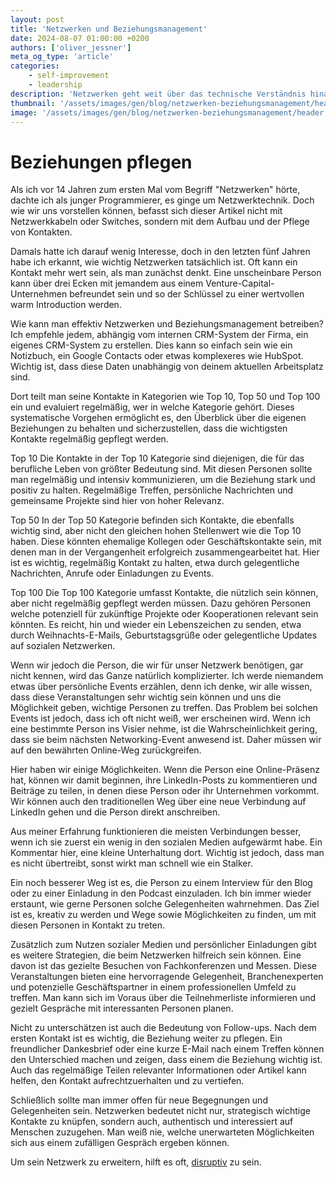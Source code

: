 ```yaml
---
layout: post
title: 'Netzwerken und Beziehungsmanagement'
date: 2024-08-07 01:00:00 +0200
authors: ['oliver_jessner']
meta_og_type: 'article'
categories:
    - self-improvement
    - leadership
description: 'Netzwerken geht weit über das technische Verständnis hinaus und kann entscheidend für berufliche Erfolge sein. Dieser Artikel zeigt, wie man Beziehungen systematisch pflegt.'
thumbnail: '/assets/images/gen/blog/netzwerken-beziehungsmanagement/header_thumbnail.webp'
image: '/assets/images/gen/blog/netzwerken-beziehungsmanagement/header.webp'
---
```


# Beziehungen pflegen

Als ich vor 14 Jahren zum ersten Mal vom Begriff "Netzwerken" hörte, dachte ich als junger Programmierer, es ginge um Netzwerktechnik. Doch wie wir uns vorstellen können, befasst sich dieser Artikel nicht mit Netzwerkkabeln oder Switches, sondern mit dem Aufbau und der Pflege von Kontakten.

Damals hatte ich darauf wenig Interesse, doch in den letzten fünf Jahren habe ich erkannt, wie wichtig Netzwerken tatsächlich ist. Oft kann ein Kontakt mehr wert sein, als man zunächst denkt. Eine unscheinbare Person kann über drei Ecken mit jemandem aus einem Venture-Capital-Unternehmen befreundet sein und so der Schlüssel zu einer wertvollen warm Introduction werden.

Wie kann man effektiv Netzwerken und Beziehungsmanagement betreiben? Ich empfehle jedem, abhängig vom internen CRM-System der Firma, ein eigenes CRM-System zu erstellen. Dies kann so einfach sein wie ein Notizbuch, ein Google Contacts oder etwas komplexeres wie HubSpot. Wichtig ist, dass diese Daten unabhängig von deinem aktuellen Arbeitsplatz sind.

Dort teilt man seine Kontakte in Kategorien wie Top 10, Top 50 und Top 100 ein und evaluiert regelmäßig, wer in welche Kategorie gehört. Dieses systematische Vorgehen ermöglicht es, den Überblick über die eigenen Beziehungen zu behalten und sicherzustellen, dass die wichtigsten Kontakte regelmäßig gepflegt werden.

Top 10
Die Kontakte in der Top 10 Kategorie sind diejenigen, die für das berufliche Leben von größter Bedeutung sind. Mit diesen Personen sollte man regelmäßig und intensiv kommunizieren, um die Beziehung stark und positiv zu halten. Regelmäßige Treffen, persönliche Nachrichten und gemeinsame Projekte sind hier von hoher Relevanz.

Top 50
In der Top 50 Kategorie befinden sich Kontakte, die ebenfalls wichtig sind, aber nicht den gleichen hohen Stellenwert wie die Top 10 haben. Diese könnten ehemalige Kollegen oder Geschäftskontakte sein, mit denen man in der Vergangenheit erfolgreich zusammengearbeitet hat. Hier ist es wichtig, regelmäßig Kontakt zu halten, etwa durch gelegentliche Nachrichten, Anrufe oder Einladungen zu Events.

Top 100
Die Top 100 Kategorie umfasst Kontakte, die nützlich sein können, aber nicht regelmäßig gepflegt werden müssen. Dazu gehören Personen welche potenziell für zukünftige Projekte oder Kooperationen relevant sein könnten. Es reicht, hin und wieder ein Lebenszeichen zu senden, etwa durch Weihnachts-E-Mails, Geburtstagsgrüße oder gelegentliche Updates auf sozialen Netzwerken.

Wenn wir jedoch die Person, die wir für unser Netzwerk benötigen, gar nicht kennen, wird das Ganze natürlich komplizierter. Ich werde niemandem etwas über persönliche Events erzählen, denn ich denke, wir alle wissen, dass diese Veranstaltungen sehr wichtig sein können und uns die Möglichkeit geben, wichtige Personen zu treffen. Das Problem bei solchen Events ist jedoch, dass ich oft nicht weiß, wer erscheinen wird. Wenn ich eine bestimmte Person ins Visier nehme, ist die Wahrscheinlichkeit gering, dass sie beim nächsten Networking-Event anwesend ist. Daher müssen wir auf den bewährten Online-Weg zurückgreifen.

Hier haben wir einige Möglichkeiten. Wenn die Person eine Online-Präsenz hat, können wir damit beginnen, ihre LinkedIn-Posts zu kommentieren und Beiträge zu teilen, in denen diese Person oder ihr Unternehmen vorkommt. Wir können auch den traditionellen Weg über eine neue Verbindung auf LinkedIn gehen und die Person direkt anschreiben.

Aus meiner Erfahrung funktionieren die meisten Verbindungen besser, wenn ich sie zuerst ein wenig in den sozialen Medien aufgewärmt habe. Ein Kommentar hier, eine kleine Unterhaltung dort. Wichtig ist jedoch, dass man es nicht übertreibt, sonst wirkt man schnell wie ein Stalker.

Ein noch besserer Weg ist es, die Person zu einem Interview für den Blog oder zu einer Einladung in den Podcast einzuladen. Ich bin immer wieder erstaunt, wie gerne Personen solche Gelegenheiten wahrnehmen. Das Ziel ist es, kreativ zu werden und Wege sowie Möglichkeiten zu finden, um mit diesen Personen in Kontakt zu treten.

Zusätzlich zum Nutzen sozialer Medien und persönlicher Einladungen gibt es weitere Strategien, die beim Netzwerken hilfreich sein können. Eine davon ist das gezielte Besuchen von Fachkonferenzen und Messen. Diese Veranstaltungen bieten eine hervorragende Gelegenheit, Branchenexperten und potenzielle Geschäftspartner in einem professionellen Umfeld zu treffen. Man kann sich im Voraus über die Teilnehmerliste informieren und gezielt Gespräche mit interessanten Personen planen.

Nicht zu unterschätzen ist auch die Bedeutung von Follow-ups. Nach dem ersten Kontakt ist es wichtig, die Beziehung weiter zu pflegen. Ein freundlicher Dankesbrief oder eine kurze E-Mail nach einem Treffen können den Unterschied machen und zeigen, dass einem die Beziehung wichtig ist. Auch das regelmäßige Teilen relevanter Informationen oder Artikel kann helfen, den Kontakt aufrechtzuerhalten und zu vertiefen.

Schließlich sollte man immer offen für neue Begegnungen und Gelegenheiten sein. Netzwerken bedeutet nicht nur, strategisch wichtige Kontakte zu knüpfen, sondern auch, authentisch und interessiert auf Menschen zuzugehen. Man weiß nie, welche unerwarteten Möglichkeiten sich aus einem zufälligen Gespräch ergeben können.

Um sein Netzwerk zu erweitern, hilft es oft, [disruptiv](/blog/2024-08-07-disrupt/) zu sein.
